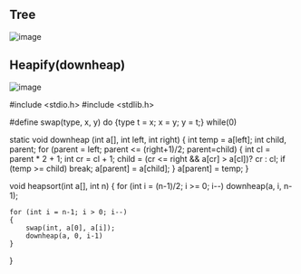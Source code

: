## Tree
![image](https://github.com/user-attachments/assets/57a459be-6111-4217-8dd9-04272ad06373)

## Heapify(downheap)
![image](https://github.com/user-attachments/assets/3f8de4af-8d8a-40ca-9191-32cf552060c1)

#include <stdio.h>
#include <stdlib.h>

#define swap(type, x, y) do {type t = x; x = y; y = t;} while(0)

static void downheap (int a[], int left, int right)
{
    int temp = a[left];
    int child, parent;
    for (parent = left; parent <= (right+1)/2; parent=child)
    {
        int cl = parent * 2 + 1;
        int cr = cl + 1;
        child = (cr <= right && a[cr] > a[cl])? cr : cl;
        if (temp >= child) break;
        a[parent] = a[child];
    }
    a[parent] = temp;
}

void heapsort(int a[], int n)
{
    for (int i = (n-1)/2; i >= 0; i--)
        downheap(a, i, n-1);
        
    for (int i = n-1; i > 0; i--)
    {
        swap(int, a[0], a[i]);
        downheap(a, 0, i-1)
    }
}
